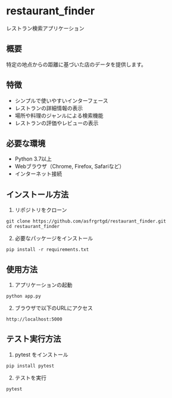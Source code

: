 # restaurant_finder

レストラン検索アプリケーション

## 概要
特定の地点からの距離に基づいた店のデータを提供します。

## 特徴
- シンプルで使いやすいインターフェース
- レストランの詳細情報の表示
- 場所や料理のジャンルによる検索機能
- レストランの評価やレビューの表示

## 必要な環境
- Python 3.7以上
- Webブラウザ（Chrome, Firefox, Safariなど）
- インターネット接続

## インストール方法
1. リポジトリをクローン
```
git clone https://github.com/asfrgrtgd/restaurant_finder.git
cd restaurant_finder
```

2. 必要なパッケージをインストール
```
pip install -r requirements.txt
```

## 使用方法
1. アプリケーションの起動
```
python app.py
```

2. ブラウザで以下のURLにアクセス
```
http://localhost:5000
```

## テスト実行方法
1. pytest をインストール
```
pip install pytest
```

2. テストを実行
```
pytest
```

